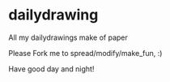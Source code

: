 dailydrawing
============

All my dailydrawings make of paper

Please Fork me to  spread/modify/make_fun, :)

Have good day and night!



